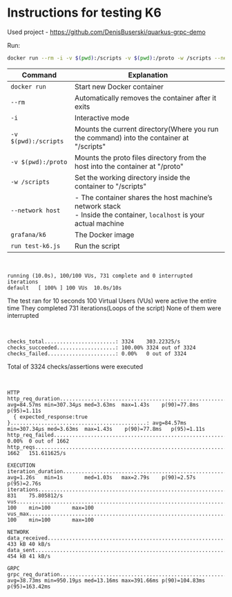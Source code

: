 # Instructions for testing K6

Used project - https://github.com/DenisBuserski/quarkus-grpc-demo

Run:
```bash
docker run --rm -i -v $(pwd):/scripts -v $(pwd):/proto -w /scripts --network=host grafana/k6 run test-k6.js
```

| Command              | Explanation                                                                                                           |
|----------------------|-----------------------------------------------------------------------------------------------------------------------|
| `docker run`         | Start new Docker container                                                                                            |
| `--rm`               | Automatically removes the container after it exits                                                                    |
| `-i`                 | Interactive mode                                                                                                      |
| `-v $(pwd):/scripts` | Mounts the current directory(Where you run the command) into the container at "/scripts"                              |
| `-v $(pwd):/proto`   | Mounts the proto files directory from the host into the container at "/proto"                                         |
| `-w /scripts`        | Set the working directory inside the container to "/scripts"                                                          |
| `--network host`     | - The container shares the host machine’s network stack<br>- Inside the container, `localhost` is your actual machine |
| `grafana/k6`         | The Docker image                                                                                                      |
| `run test-k6.js`     | Run the script                                                                                                        |

<br>

```
running (10.0s), 100/100 VUs, 731 complete and 0 interrupted iterations
default   [ 100% ] 100 VUs  10.0s/10s
```
The test ran for 10 seconds
100 Virtual Users (VUs) were active the entire time
They completed 731 iterations(Loops of the script)
None of them were interrupted

<br>

```
checks_total.......................: 3324    303.22325/s
checks_succeeded...................: 100.00% 3324 out of 3324
checks_failed......................: 0.00%   0 out of 3324
```
Total of 3324 checks/assertions were executed

<br>

```
HTTP
http_req_duration.......................................................: avg=84.57ms min=307.34µs med=3.63ms  max=1.43s    p(90)=77.8ms   p(95)=1.11s   
  { expected_response:true }............................................: avg=84.57ms min=307.34µs med=3.63ms  max=1.43s    p(90)=77.8ms   p(95)=1.11s   
http_req_failed.........................................................: 0.00%  0 out of 1662
http_reqs...............................................................: 1662   151.611625/s
```

```
EXECUTION
iteration_duration......................................................: avg=1.26s   min=1s       med=1.03s   max=2.79s    p(90)=2.57s    p(95)=2.76s   
iterations..............................................................: 831    75.805812/s
vus.....................................................................: 100    min=100       max=100
vus_max.................................................................: 100    min=100       max=100
```

```
NETWORK
data_received...........................................................: 433 kB 40 kB/s
data_sent...............................................................: 454 kB 41 kB/s
```

```
GRPC
grpc_req_duration.......................................................: avg=38.73ms min=950.19µs med=13.16ms max=391.66ms p(90)=104.83ms p(95)=163.42ms
```